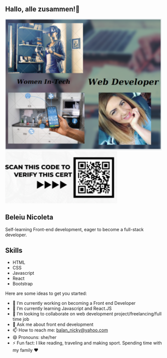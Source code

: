 ## Hallo, alle zusammen!👋
![](NicoProfil1.PNG)
![](git.png)

## Beleiu Nicoleta 

Self-learning Front-end development, eager to become a full-stack developer.

## Skills 

- HTML
- CSS
- Javascript
- React
- Bootstrap

Here are some ideas to get you started:

- 🔭 I’m currently working on becoming a Front end Developer
- 🌱 I’m currently learning Javascript and React.JS
- 👯 I’m looking to collaborate on web development project/freelancing/full time job
- 💬 Ask me about front end development 
- 📫 How to reach me: balan_nicky@yahoo.com
- 😄 Pronouns: she/her
- ⚡ Fun fact: I like reading, traveling and making sport. Spending time with my family ❤

